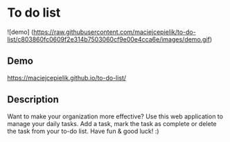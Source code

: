 # To do list

![demo] (https://raw.githubusercontent.com/maciejcepielik/to-do-list/c803860fc0609f2e314b7503060cf9e00e4cca6e/images/demo.gif)

## Demo

https://maciejcepielik.github.io/to-do-list/

## Description

Want to make your organization more effective?
Use this web application to manage your daily tasks.
Add a task, mark the task as complete or delete the task from your to-do list.
Have fun & good  luck! :)
